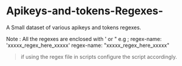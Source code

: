 # Apikeys-and-tokens-Regexes-
A Small dataset of various apikeys and tokens regexes.

Note : 
All the regexes are enclosed with '  or "  e.g ;
regex-name: 'xxxxx_regex_here_xxxxx'
regex-name: "xxxxx_regex_here_xxxxx"

>if using the regex file in scripts configure the script accordingly.
